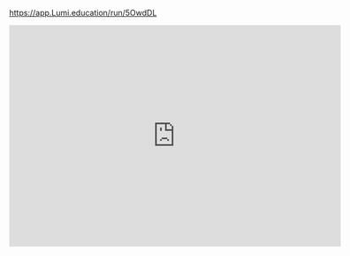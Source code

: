 https://app.Lumi.education/run/5OwdDL
<iframe src="https://app.Lumi.education/run/5OwdDL" style="border:0px #ffffff none;" name="myiFrame" scrolling="no" frameborder="1" marginheight="0px" marginwidth="0px" height="400px" width="600px" allowfullscreen></iframe>

